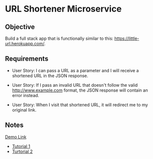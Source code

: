 # URL Shortener Microservice

## Objective

Build a full stack app that is functionally similar to this: https://little-url.herokuapp.com/.

## Requirements

* User Story: I can pass a URL as a parameter and I will receive a shortened URL in the JSON response.

* User Story: If I pass an invalid URL that doesn't follow the valid http://www.example.com format, the JSON response will contain an error instead.

* User Story: When I visit that shortened URL, it will redirect me to my original link.

## Notes

[Demo Link](https://pankaja-fcc-tinyurl.glitch.me/)

* [Tutorial 1](http://lefkowitz.me/thoughts/2016/05/05/men-stack-building-a-url-shortener-with-mongodb-express-and-node-js/)
* [Turtorial 2](https://coligo.io/create-url-shortener-with-node-express-mongo/)